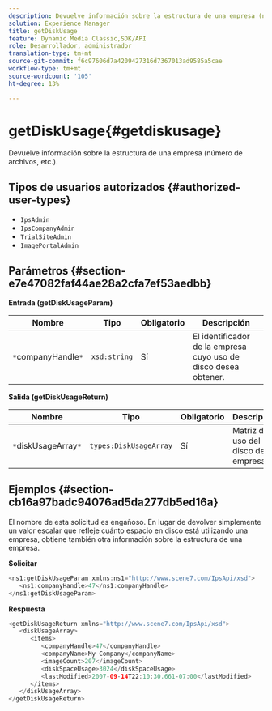 ```yaml
---
description: Devuelve información sobre la estructura de una empresa (número de archivos, etc.).
solution: Experience Manager
title: getDiskUsage
feature: Dynamic Media Classic,SDK/API
role: Desarrollador, administrador
translation-type: tm+mt
source-git-commit: f6c97606d7a4209427316d7367013ad9585a5cae
workflow-type: tm+mt
source-wordcount: '105'
ht-degree: 13%

---
```



# getDiskUsage{#getdiskusage}

Devuelve información sobre la estructura de una empresa (número de archivos, etc.).

## Tipos de usuarios autorizados {#authorized-user-types}

* `IpsAdmin`
* `IpsCompanyAdmin`
* `TrialSiteAdmin`
* `ImagePortalAdmin`

## Parámetros {#section-e7e47082faf44ae28a2cfa7ef53aedbb}

**Entrada (getDiskUsageParam)**

| Nombre | Tipo | Obligatorio | Descripción |
|---|---|---|---|
| `*`companyHandle`*` | `xsd:string` | Sí | El identificador de la empresa cuyo uso de disco desea obtener. |

**Salida (getDiskUsageReturn)**

| Nombre | Tipo | Obligatorio | Descripción |
|---|---|---|---|
| `*`diskUsageArray`*` | `types:DiskUsageArray` | Sí | Matriz de uso del disco de la empresa. |

## Ejemplos {#section-cb16a97badc94076ad5da277db5ed16a}

El nombre de esta solicitud es engañoso. En lugar de devolver simplemente un valor escalar que refleje cuánto espacio en disco está utilizando una empresa, obtiene también otra información sobre la estructura de una empresa.

**Solicitar**

```java
<ns1:getDiskUsageParam xmlns:ns1="http://www.scene7.com/IpsApi/xsd">
   <ns1:companyHandle>47</ns1:companyHandle>
</ns1:getDiskUsageParam>
```

**Respuesta**

```java
<getDiskUsageReturn xmlns="http://www.scene7.com/IpsApi/xsd">
   <diskUsageArray>
      <items>
         <companyHandle>47</companyHandle>
         <companyName>My Company</companyName>
         <imageCount>207</imageCount>
         <diskSpaceUsage>3024</diskSpaceUsage>
         <lastModified>2007-09-14T22:10:30.661-07:00</lastModified>
      </items>
   </diskUsageArray>
</getDiskUsageReturn>
```

